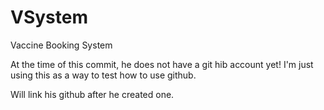 # VSystem
Vaccine Booking System

At the time of this commit, he does not have a git hib account yet!
I'm just using this as a way to test how to use github. 

Will link his github after he created one.
